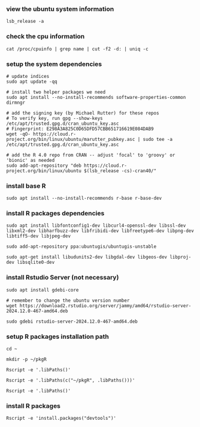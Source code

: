### view the ubuntu system information

```shell
lsb_release -a
```

### check the cpu information

```
cat /proc/cpuinfo | grep name | cut -f2 -d: | uniq -c
```

### setup the system dependencies

```
# update indices
sudo apt update -qq
```

```
# install two helper packages we need
sudo apt install --no-install-recommends software-properties-common dirmngr
```

```
# add the signing key (by Michael Rutter) for these repos
# To verify key, run gpg --show-keys /etc/apt/trusted.gpg.d/cran_ubuntu_key.asc 
# Fingerprint: E298A3A825C0D65DFD57CBB651716619E084DAB9
wget -qO- https://cloud.r-project.org/bin/linux/ubuntu/marutter_pubkey.asc | sudo tee -a /etc/apt/trusted.gpg.d/cran_ubuntu_key.asc
```

```
# add the R 4.0 repo from CRAN -- adjust 'focal' to 'groovy' or 'bionic' as needed
sudo add-apt-repository "deb https://cloud.r-project.org/bin/linux/ubuntu $(lsb_release -cs)-cran40/"
```

### install base R

```
sudo apt install --no-install-recommends r-base r-base-dev
```

### install R packages dependencies

```
sudo apt install libfontconfig1-dev libcurl4-openssl-dev libssl-dev libxml2-dev libharfbuzz-dev libfribidi-dev libfreetype6-dev libpng-dev libtiff5-dev libjpeg-dev 
```

```
sudo add-apt-repository ppa:ubuntugis/ubuntugis-unstable
```

```
sudo apt-get install libudunits2-dev libgdal-dev libgeos-dev libproj-dev libsqlite0-dev
```

### install Rstudio Server (not necessary)

```
sudo apt install gdebi-core
```

```
# remember to change the ubuntu version number
wget https://download2.rstudio.org/server/jammy/amd64/rstudio-server-2024.12.0-467-amd64.deb
```

```
sudo gdebi rstudio-server-2024.12.0-467-amd64.deb
```

### setup R packages installation path

```
cd ~
```

```
mkdir -p ~/pkgR
```

```
Rscript -e '.libPaths()'
```

```
Rscript -e '.libPaths(c("~/pkgR", .libPaths()))'
```

```
Rscript -e '.libPaths()'
```

### install R packages

```
Rscript -e 'install.packages("devtools")'
```
